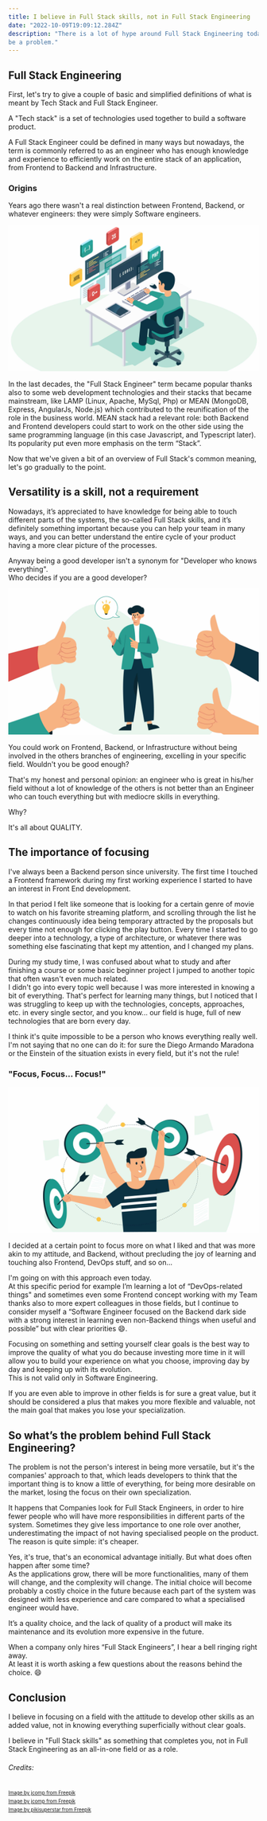 ```yaml
---
title: I believe in Full Stack skills, not in Full Stack Engineering
date: "2022-10-09T19:09:12.284Z"
description: "There is a lot of hype around Full Stack Engineering today. Here's why that could 
be a problem."
---
```


## Full Stack Engineering

First, let's try to give a couple of basic and simplified definitions of what is meant by Tech Stack and Full Stack Engineer.

A "Tech stack" is a set of technologies used together to build a software product.

A Full Stack Engineer could be defined in many ways but nowadays, the term is commonly referred to as an engineer
who has enough knowledge and experience to efficiently work on the entire stack of an application,
from Frontend to Backend and Infrastructure.

### Origins

Years ago there wasn't a real distinction between Frontend, Backend, or whatever engineers: they were simply Software engineers.

![Figure 1](fullstack.jpg "Full Stack Engineer")

In the last decades, the "Full Stack Engineer" term became popular thanks also to some web development technologies and
their stacks that became mainstream, like LAMP (Linux, Apache, MySql, Php) or MEAN (MongoDB, Express, AngularJs, Node.js)
which contributed to the reunification of the role in the business world.
MEAN stack had a relevant role: both Backend and Frontend developers could start to work on the other side using the same
programming language (in this case Javascript, and Typescript later). Its popularity put even more emphasis on the term “Stack”.

Now that we've given a bit of an overview of Full Stack's common meaning, let's go gradually to the point.

## Versatility is a skill, not a requirement

Nowadays, it’s appreciated to have knowledge for being able to touch different parts of the systems, the so-called Full Stack skills,
and it’s definitely something important because you can help your team in many ways, and you can better understand the
entire cycle of your product having a more clear picture of the processes.

Anyway being a good developer isn't a synonym for "Developer who knows everything". <br />
Who decides if you are a good developer? <br />

![Figure 2](good_dev.jpg "Good Developer")

You could work on Frontend, Backend, or Infrastructure without being involved in the others branches of engineering,
excelling in your specific field. Wouldn't you be good enough?

That's my honest and personal opinion: an engineer who is great in his/her field without a lot of knowledge of the others
is not better than an Engineer who can touch everything but with mediocre skills in everything.

Why?

It's all about QUALITY.

## The importance of focusing

I've always been a Backend person since university.
The first time I touched a Frontend framework during my first working experience I started to have an interest in Front End
development.

In that period I felt like someone that is looking for a certain genre of movie to watch on his favorite streaming platform,
and scrolling through the list he changes continuously idea being temporary attracted by the proposals but every time not enough
for clicking the play button.
Every time I started to go deeper into a technology, a type of architecture, or whatever there was something else fascinating that
kept my attention, and I changed my plans.

During my study time, I was confused about what to study and after finishing a course or some basic beginner project
I jumped to another topic that often wasn't even much related.<br />
I didn't go into every topic well because I was more interested in knowing a bit of everything.
That's perfect for learning many things, but I noticed that I was struggling to keep up with the technologies, concepts,
approaches, etc. in every single sector, and you know... our field is huge, full of new technologies that are born every day.

I think it's quite impossible to be a person who knows everything really well.<br />
I'm not saying that no one can do it: for sure
the Diego Armando Maradona or the Einstein of the situation exists in every field, but it's not the rule!

### "Focus, Focus... Focus!"

![Figure 3](focus.jpg "Focus")

I decided at a certain point to focus more on what I liked and that was more akin to my attitude, and Backend, without
precluding the joy of learning and touching also Frontend, DevOps stuff, and so on...

I'm going on with this approach even today.<br />
At this specific period for example I’m learning a lot of “DevOps-related things" and sometimes even some Frontend concept
working with my Team thanks also to more expert colleagues in those fields, but I continue to consider myself a
“Software Engineer focused on the Backend dark side with a strong interest in learning even non-Backend things when useful
and possible” but with clear priorities :smile:.

Focusing on something and setting yourself clear goals is the best way to improve the quality of what you do
because investing more time in it will allow you to build your experience on what you choose, improving day by day and
keeping up with its evolution. <br />
This is not valid only in Software Engineering.

If you are even able to improve in other fields is for sure a great value, but it should be considered a plus that makes you more
flexible and valuable, not the main goal that makes you lose your specialization.

## So what’s the problem behind Full Stack Engineering?

The problem is not the person's interest in being more versatile, but it's the companies' approach to that, which
leads developers to think that the important thing is to know a little of everything, for being more desirable on the market,
losing the focus on their own specialization.

It happens that Companies look for Full Stack Engineers, in order to hire fewer people who will have more responsibilities in different
parts of the system.
Sometimes they give less importance to one role over another, underestimating the impact of not having specialised people on the product.
The reason is quite simple: it's cheaper.

Yes, it's true, that's an economical advantage initially. But what does often happen after some time?<br />
As the applications grow, there will be more functionalities, many of them will change, and the complexity will change.
The initial choice will become probably a costly choice in the future because each part of the system was designed with
less experience and care compared to what a specialised engineer would have.

It’s a quality choice, and the lack of quality of a product will make its maintenance and its evolution more expensive in the future.

When a company only hires “Full Stack Engineers”, I hear a bell ringing right away. <br />
At least it is worth asking a few questions about the reasons behind the choice. :smile:

## Conclusion

I believe in focusing on a field with the attitude to develop other skills as an added value,
not in knowing everything superficially without clear goals.

I believe in "Full Stack skills" as something that completes you, not in Full Stack Engineering as an all-in-one field or
as a role.

###### Credits:
<span style="font-size:0.7em;">[Image by jcomp from Freepik](https://www.freepik.com/free-vector/man-who-thinks-idea-is-admired-by-thumbs-up_11879378.htm#query=good&from_query=I%20m%20good&position=4&from_view=search&track=sph)</span></br>
<span style="font-size:0.7em;">[Image by jcomp from Freepik](https://www.freepik.com/free-vector/concentration-focus-business-goal-target-business-goal-solution-concept_20822842.htm#query=focus&position=4&from_view=search&track=sph)</span></br>
<span style="font-size:0.7em;">[Image by pikisuperstar from Freepik](https://www.freepik.com/free-vector/programmer-working-isometric-style_4911005.htm#query=software%20engineer&position=27&from_view=search&track=sph)</span>
